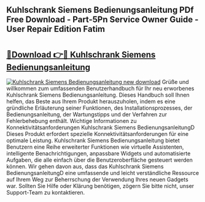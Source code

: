 ## Kuhlschrank Siemens Bedienungsanleitung PDf Free Download - Part-5Pn Service Owner Guide - User Repair Edition Fatim

# <h2><a href="http://df4hioq.blite.top/?on=Kuhlschrank+Siemens+Bedienungsanleitung">🔗Download 👉🔴 Kuhlschrank Siemens Bedienungsanleitung</a></h2>

[![Kuhlschrank Siemens Bedienungsanleitung new download](https://i.imgur.com/lujVjoI.png)](http://df4hioq.blite.top/?on=Kuhlschrank+Siemens+Bedienungsanleitung)
Grüße und willkommen zum umfassenden Benutzerhandbuch für Ihr neu erworbenes Kuhlschrank Siemens Bedienungsanleitung. Dieses Handbuch soll Ihnen helfen, das Beste aus Ihrem Produkt herauszuholen, indem es eine gründliche Erläuterung seiner Funktionen, des Installationsprozesses, der Bedienungsanleitung, der Wartungstipps und der Verfahren zur Fehlerbehebung enthält. Wichtige Informationen zu Konnektivitätsanforderungen Kuhlschrank Siemens BedienungsanleitungD Dieses Produkt erfordert spezielle Konnektivitätsanforderungen für eine optimale Leistung. Kuhlschrank Siemens Bedienungsanleitung bietet Benutzern eine Reihe erweiterter Funktionen wie virtuelle Assistenten, intelligente Benachrichtigungen, anpassbare Widgets und automatisierte Aufgaben, die alle einfach über die Benutzeroberfläche gesteuert werden können. Wir gehen davon aus, dass das Kuhlschrank Siemens BedienungsanleitungD eine umfassende und leicht verständliche Ressource auf Ihrem Weg zur Beherrschung der Verwendung Ihres neuen Gadgets war. Sollten Sie Hilfe oder Klärung benötigen, zögern Sie bitte nicht, unser Support-Team zu kontaktieren.
